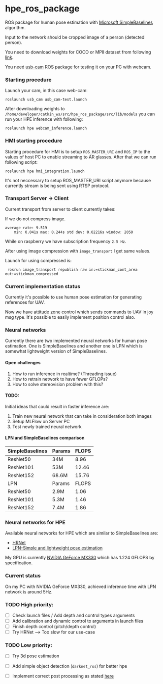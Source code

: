 # hpe_ros_package


ROS package for human pose estimation with [Microsoft SimpleBaselines](https://github.com/microsoft/human-pose-estimation.pytorch) algorithm.

Input to the network should be cropped image of a person (detected person). 


You need to download weights for COCO or MPII dataset from following [link](https://onedrive.live.com/?authkey=%21AKqtqKs162Z5W7g&id=56B9F9C97F261712%2110692&cid=56B9F9C97F261712). 

You need [usb-cam](https://github.com/ros-drivers/usb_cam) ROS package for testing it on your PC with webcam. 

### Starting procedure

Launch your cam, in this case web-cam: 
```
roslaunch usb_cam usb_cam-test.launch 
``` 
After downloading weights to `/home/developer/catkin_ws/src/hpe_ros_package/src/lib/models` you can run your HPE inference 
with following: 
```
roslaunch hpe webcam_inference.launch
```

### HMI starting procedure 

Starting procedure for HMI is to setup `ROS_MASTER_URI` and `ROS_IP` to the values of host PC to enable 
streaming to AR glasses. 
After that we can run following script: 

```
roslaunch hpe hmi_integration.launch 
```

It's not neccessary to setup ROS_MASTER_URI script anymore because currently stream is being sent using RTSP protocol. 


### Transport Server -> Client 

Current transport from server to client currently takes:

If we do not compress image. 

```
average rate: 9.519
	min: 0.041s max: 0.244s std dev: 0.02216s window: 2050

```

While on raspberry we have subscription frequency `2.5 Hz`. 

After using image compression with `image_transport` I get same values. 

Launch for using compressed is: 
```
 rosrun image_transport republish raw in:=stickman_cont_area out:=stickman_compressed
```

### Current implementation status 

Currently it's possible to use human pose estimation for generating references for UAV. 

Now we have attitude zone control which sends commands to UAV in joy msg type. 
It's possible to easily implement position control also. 

### Neural networks 

Currently there are two implemented neural networks for human pose estimation. 
One is SimpleBaselines and another one is LPN which is somewhat lightweight 
version of SimpleBaselines. 

#### Open challenges

1. How to run inference in realtime? (Threading issue) 
2. How to retrain network to have fewer GFLOPs? 
3. How to solve stereovision problem with this? 

#### TODO: 

Initial ideas that could result in faster inference are: 

1. Train new neural network that can take in consideration both images 
2. Setup MLFlow on Server PC
3. Test newly trained neural network


#### LPN and SimpleBaselines comparison 

| SimpleBaselines | Params | FLOPS |
| ----------- | -----------|------------|
| ResNet50    | 34M        | 8.96       |
| ResNet101   | 53M        | 12.46      |
| ResNet152   | 68.6M      | 15.76      |
| LPN |Params | FLOPS | 
|ResNet50 |  2.9M  | 1.06 |
|ResNet101 | 5.3M  | 1.46  |
|ResNet152 | 7.4M  | 1.86  |

### Neural networks for HPE

Available neural networks for HPE which are similar to SimpleBaselines are: 
 - [HRNet](https://github.com/HRNet) 
 - [LPN-Simple and lightweight pose estimation](https://github.com/zhang943/lpn-pytorch) 

My GPU is currently [NVIDIA GeForce MX330](https://www.techpowerup.com/gpu-specs/geforce-mx330.c3493) 
which has 1.224 GFLOPS by specification. 

### Current status

On my PC with NVIDIA GeForce MX330, achieved inference time with LPN network is around 5Hz. 

### TODO High priority: 

 - [ ] Check launch files / Add depth and control types arguments 
 - [ ] Add calibration and dynamic control to arguments in launch files
 - [ ] Finish depth control (pitch/depth control)
 - [ ] Try HRNet --> Too slow for our use-case 

### TODO Low priority: 

 - [ ] Try 3d pose estimation 
 - [ ] Add simple object detection (`darknet_ros`) for better hpe  
 - [ ] Implement correct post processing as stated [here](https://github.com/microsoft/human-pose-estimation.pytorch/issues/26) 
 
